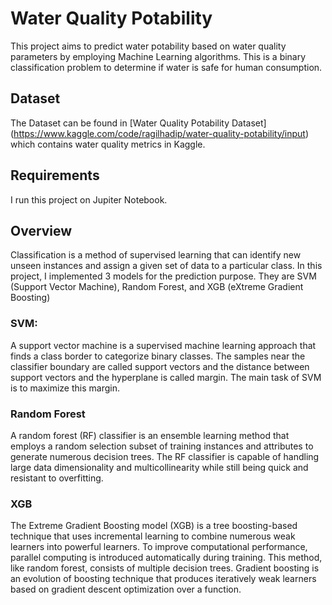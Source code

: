 # Water Quality Potability

This project aims to predict water potability based on water quality parameters by employing Machine Learning algorithms. This is a binary classification problem to determine if water is safe for human consumption.

## Dataset

The Dataset can be found in [Water Quality Potability Dataset] (https://www.kaggle.com/code/ragilhadip/water-quality-potability/input) which contains water quality metrics in Kaggle.

## Requirements
I run this project on Jupiter Notebook.

## Overview

Classification is a method of supervised learning that can identify new unseen instances and assign a given set of data to a particular class. In this project, I implemented 3 models for the prediction purpose. They are SVM (Support Vector Machine), Random Forest, and XGB (eXtreme Gradient Boosting)

### SVM:
A support vector machine is a supervised machine learning approach that finds a class border to categorize binary classes. The samples near the classifier boundary are called support vectors and the distance between support vectors and the hyperplane is called margin. The main task of SVM is to maximize this margin.

### Random Forest
A random forest (RF) classifier is an ensemble learning method that employs a random selection subset of training instances and attributes to generate numerous decision trees. The RF classifier is capable of handling large data dimensionality and multicollinearity while still being quick and resistant to overfitting.
### XGB
The Extreme Gradient Boosting model (XGB) is a tree boosting-based technique that uses incremental learning to combine numerous weak learners into powerful learners. To improve computational performance, parallel computing is introduced automatically during training. This method, like random forest, consists of multiple decision trees. Gradient boosting is an evolution of boosting technique that produces iteratively weak learners based on gradient descent optimization over a function.

